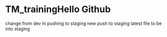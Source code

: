 # TM_trainingHello Github
change from dev
hi pushing to staging
new push to staging
latest file to be into staging
